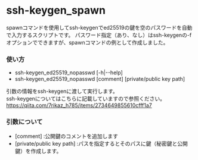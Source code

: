 # ssh-keygen_spawn

spawnコマンドを使用してssh-keygenでed25519の鍵を空のパスワードを自動で入力するスクリプトです。
パスワード指定（あり、なし）はssh-keygenの-fオプションでできますが、spawnコマンドの例として作成しました。

### 使い方
* ssh-keygen_ed25519_nopasswd [-h|--help]
* ssh-keygen_ed25519_nopasswd [comment] [private/public key path] 

引数の情報をssh-keygenに渡して実行します。  
ssh-keygenについてはこちらに記載していますので参照ください。  
https://qiita.com/7rikaz_h785/items/2734649855610cfff1a7

### 引数について
* [comment] :公開鍵のコメントを追加します  
* [private/public key path] :パスを指定するとそのパスに鍵（秘密鍵と公開鍵）を作成します。
